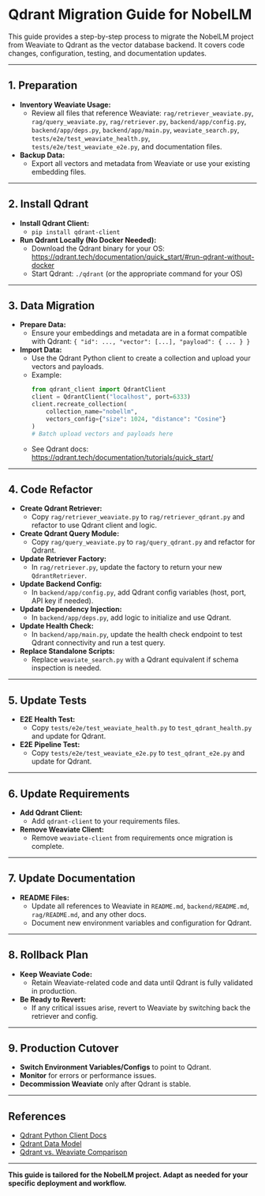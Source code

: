 # Qdrant Migration Guide for NobelLM

This guide provides a step-by-step process to migrate the NobelLM project from Weaviate to Qdrant as the vector database backend. It covers code changes, configuration, testing, and documentation updates.

---

## 1. Preparation

- **Inventory Weaviate Usage:**
  - Review all files that reference Weaviate: `rag/retriever_weaviate.py`, `rag/query_weaviate.py`, `rag/retriever.py`, `backend/app/config.py`, `backend/app/deps.py`, `backend/app/main.py`, `weaviate_search.py`, `tests/e2e/test_weaviate_health.py`, `tests/e2e/test_weaviate_e2e.py`, and documentation files.
- **Backup Data:**
  - Export all vectors and metadata from Weaviate or use your existing embedding files.

---

## 2. Install Qdrant

- **Install Qdrant Client:**
  - `pip install qdrant-client`
- **Run Qdrant Locally (No Docker Needed):**
  - Download the Qdrant binary for your OS: https://qdrant.tech/documentation/quick_start/#run-qdrant-without-docker
  - Start Qdrant: `./qdrant` (or the appropriate command for your OS)

---

## 3. Data Migration

- **Prepare Data:**
  - Ensure your embeddings and metadata are in a format compatible with Qdrant: `{ "id": ..., "vector": [...], "payload": { ... } }`
- **Import Data:**
  - Use the Qdrant Python client to create a collection and upload your vectors and payloads.
  - Example:
    ```python
    from qdrant_client import QdrantClient
    client = QdrantClient("localhost", port=6333)
    client.recreate_collection(
        collection_name="nobellm",
        vectors_config={"size": 1024, "distance": "Cosine"}
    )
    # Batch upload vectors and payloads here
    ```
  - See Qdrant docs: https://qdrant.tech/documentation/tutorials/quick_start/

---

## 4. Code Refactor

- **Create Qdrant Retriever:**
  - Copy `rag/retriever_weaviate.py` to `rag/retriever_qdrant.py` and refactor to use Qdrant client and logic.
- **Create Qdrant Query Module:**
  - Copy `rag/query_weaviate.py` to `rag/query_qdrant.py` and refactor for Qdrant.
- **Update Retriever Factory:**
  - In `rag/retriever.py`, update the factory to return your new `QdrantRetriever`.
- **Update Backend Config:**
  - In `backend/app/config.py`, add Qdrant config variables (host, port, API key if needed).
- **Update Dependency Injection:**
  - In `backend/app/deps.py`, add logic to initialize and use Qdrant.
- **Update Health Check:**
  - In `backend/app/main.py`, update the health check endpoint to test Qdrant connectivity and run a test query.
- **Replace Standalone Scripts:**
  - Replace `weaviate_search.py` with a Qdrant equivalent if schema inspection is needed.

---

## 5. Update Tests

- **E2E Health Test:**
  - Copy `tests/e2e/test_weaviate_health.py` to `test_qdrant_health.py` and update for Qdrant.
- **E2E Pipeline Test:**
  - Copy `tests/e2e/test_weaviate_e2e.py` to `test_qdrant_e2e.py` and update for Qdrant.

---

## 6. Update Requirements

- **Add Qdrant Client:**
  - Add `qdrant-client` to your requirements files.
- **Remove Weaviate Client:**
  - Remove `weaviate-client` from requirements once migration is complete.

---

## 7. Update Documentation

- **README Files:**
  - Update all references to Weaviate in `README.md`, `backend/README.md`, `rag/README.md`, and any other docs.
  - Document new environment variables and configuration for Qdrant.

---

## 8. Rollback Plan

- **Keep Weaviate Code:**
  - Retain Weaviate-related code and data until Qdrant is fully validated in production.
- **Be Ready to Revert:**
  - If any critical issues arise, revert to Weaviate by switching back the retriever and config.

---

## 9. Production Cutover

- **Switch Environment Variables/Configs** to point to Qdrant.
- **Monitor** for errors or performance issues.
- **Decommission Weaviate** only after Qdrant is stable.

---

## References

- [Qdrant Python Client Docs](https://qdrant.tech/documentation/quick_start/)
- [Qdrant Data Model](https://qdrant.tech/documentation/concepts/data_model/)
- [Qdrant vs. Weaviate Comparison](https://qdrant.tech/documentation/comparisons/weaviate/)

---

**This guide is tailored for the NobelLM project. Adapt as needed for your specific deployment and workflow.** 